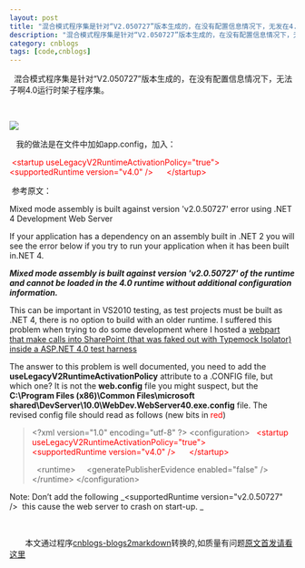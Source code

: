```yaml
---
layout: post
title: "混合模式程序集是针对“V2.050727”版本生成的，在没有配置信息情况下，无发在4.0运行时架子程序集。"
description: "混合模式程序集是针对“V2.050727”版本生成的，在没有配置信息情况下，无发在4.0运行时架子程序集。"
category: cnblogs
tags: [code,cnblogs]
---
```

&nbsp; 混合模式程序集是针对&#8220;V2.050727&#8221;版本生成的，在没有配置信息情况下，无法子啊4.0运行时架子程序集。

&nbsp;

![](http://images.cnblogs.com/cnblogs_com/whitewolf/MixedRUntime1.jpg)

&nbsp;&nbsp;&nbsp;我的做法是在文件中加如app.config，加入：

<font color="#ff0000">&nbsp;&lt;startup useLegacyV2RuntimeActivationPolicy="true"&gt; 
&nbsp;&nbsp;&nbsp;&nbsp;&nbsp;&nbsp;&nbsp;&nbsp;&nbsp;&nbsp;&nbsp; &lt;supportedRuntime version="v4.0" /&gt;&nbsp;&nbsp;&nbsp; 
&nbsp; &lt;/startup&gt; </font>

&nbsp;参考原文：

Mixed mode assembly is built against version 'v2.0.50727' error using .NET 4 Development Web Server

If your application has a dependency on an assembly built in .NET 2 you will see the error below if you try to run your application when it has been built in.NET 4.

_**Mixed mode assembly is built against version 'v2.0.50727' of the runtime and cannot be loaded in the 4.0 runtime without additional configuration information.**_

This can be important in VS2010 testing, as test projects must be built as .NET 4, there is no option to build with an older runtime. I suffered this problem when trying to do some development where I hosted a [webpart that make calls into SharePoint (that was faked out with Typemock Isolator) inside a ASP.NET 4.0 test harness](http://blogs.blackmarble.co.uk/blogs/rfennell/archive/2010/03/25/a-fix-to-run-typemock-isolator-inside-the-page-load-for-an-aspx-page-on-vs2010-net4.aspx)

The answer to this problem is well documented, you need to add the **useLegacyV2RuntimeActivationPolicy** attribute to a .CONFIG file, but which one? It is not the **web.config** file you might suspect, but the **C:\Program Files (x86)\Common Files\microsoft shared\DevServer\10.0\WebDev.WebServer40.exe.config** file. The revised config file should read as follows (new bits in <font color="#ff0000">red</font>)

> &lt;?xml version="1.0" encoding="utf-8" ?&gt; 
> &lt;configuration&gt; 
> &nbsp;<font color="#ff0000"> &lt;startup useLegacyV2RuntimeActivationPolicy="true"&gt; 
> &nbsp;&nbsp;&nbsp;&nbsp;&nbsp;&nbsp;&nbsp;&nbsp;&nbsp;&nbsp;&nbsp; &lt;supportedRuntime version="v4.0" /&gt;&nbsp;&nbsp;&nbsp; 
> &nbsp; &lt;/startup&gt; </font>
> 
> &nbsp; &lt;runtime&gt; 
> &nbsp;&nbsp;&nbsp; &lt;generatePublisherEvidence enabled="false" /&gt; 
> &nbsp; &lt;/runtime&gt; 
> &lt;/configuration&gt;

Note: Don&#8217;t add the following _&lt;supportedRuntime version="v2.0.50727" /&gt;&nbsp; this cause the web server to crash on start-up. _

&nbsp;

&nbsp;&nbsp;&nbsp;&nbsp;&nbsp;&nbsp;&nbsp;本文通过程序[cnblogs-blogs2markdown](https://github.com/greengerong/cnblogs-blogs2markdown "cnblogs-blogs2markdown")转换的,如质量有问题[原文首发请看这里](http://www.cnblogs.com/whitewolf/archive/2011/05/14/2046449.html "原文首发")